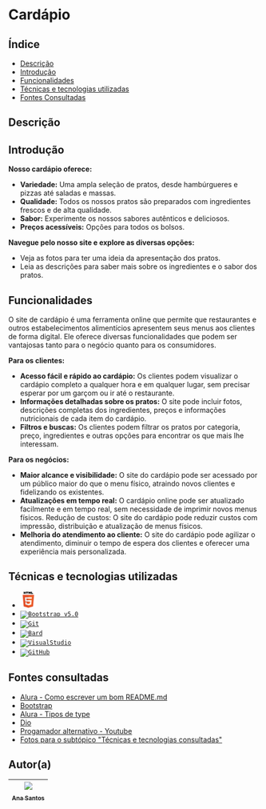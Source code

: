 # Cardápio 


## Índice 
* [Descrição](#descrição)
* [Introdução](#introdução)
* [Funcionalidades](#funcionalidades)
* [Técnicas e tecnologias utilizadas](#técnicas-e-tecnologias-utilizadas)
* [Fontes Consultadas](#fontes-consultadas)

## Descrição


## Introdução 
**Nosso cardápio oferece:**
- **Variedade:** Uma ampla seleção de pratos, desde hambúrgueres e pizzas até saladas e massas.
- **Qualidade:** Todos os nossos pratos são preparados com ingredientes frescos e de alta qualidade.
- **Sabor:** Experimente os nossos sabores autênticos e deliciosos.
- **Preços acessíveis:** Opções para todos os bolsos.

**Navegue pelo nosso site e explore as diversas opções:**
- Veja as fotos para ter uma ideia da apresentação dos pratos.
- Leia as descrições para saber mais sobre os ingredientes e o sabor dos pratos.

## Funcionalidades
O site de cardápio é uma ferramenta online que permite que restaurantes e outros estabelecimentos alimentícios apresentem seus menus aos clientes de forma digital. Ele oferece diversas funcionalidades que podem ser vantajosas tanto para o negócio quanto para os consumidores.

**Para os clientes:**
- **Acesso fácil e rápido ao cardápio:** Os clientes podem visualizar o cardápio completo a qualquer hora e em qualquer lugar, sem precisar esperar por um garçom ou ir até o restaurante.
- **Informações detalhadas sobre os pratos:** O site pode incluir fotos, descrições completas dos ingredientes, preços e informações nutricionais de cada item do cardápio.
- **Filtros e buscas:** Os clientes podem filtrar os pratos por categoria, preço, ingredientes e outras opções para encontrar os que mais lhe interessam.

**Para os negócios:**
- **Maior alcance e visibilidade:** O site do cardápio pode ser acessado por um público maior do que o menu físico, atraindo novos clientes e fidelizando os existentes.
- **Atualizações em tempo real:** O cardápio online pode ser atualizado facilmente e em tempo real, sem necessidade de imprimir novos menus físicos.
Redução de custos: O site do cardápio pode reduzir custos com impressão, distribuição e atualização de menus físicos.
- **Melhoria do atendimento ao cliente:** O site do cardápio pode agilizar o atendimento, diminuir o tempo de espera dos clientes e oferecer uma experiência mais personalizada.


## Técnicas e tecnologias utilizadas
* [<code><img height="32" src="https://raw.githubusercontent.com/github/explore/80688e429a7d4ef2fca1e82350fe8e3517d3494d/topics/html/html.png" alt="HTML5"/></code>](https://developer.mozilla.org/pt-BR/docs/Web/HTML)
* [<code><img height="32" src="https://upload.wikimedia.org/wikipedia/commons/thumb/b/b2/Bootstrap_logo.svg/1200px-Bootstrap_logo.svg.png" alt="Bootstrap v5.0"/></code>](https://getbootstrap.com/docs/5.0/getting-started/introduction/)
* [<code><img height="32" src="https://www.malwarebytes.com/wp-content/uploads/sites/2/2023/01/asset_upload_file97293_255583.jpg" alt="Git"/></code>](https://git-scm.com/)
* [<code><img height="32" src="https://blog.netscandigital.com/wp-content/uploads/2023/07/O-que-e-o-Google-Bard.png" alt="Bard"/></code>](https://bard.google.com/chat?hl=pt)
* [<code><img height="32" src="https://img.shields.io/badge/VSCode-0078D4?style=for-the-badge&logo=visual%20studio%20code&logoColor=white" alt="VisualStudio"/></code>](https://code.visualstudio.com/)
* [<code><img height="32" src="https://img.shields.io/badge/GitHub-100000?style=for-the-badge&logo=github&logoColor=white" alt="GitHub"/></code>](https://github.com/)

## Fontes consultadas 
* [Alura - Como escrever um bom README.md](https://www.alura.com.br/artigos/escrever-bom-readme)
* [Bootstrap](https://getbootstrap.com/docs/5.3/forms/checks-radios/#radios)
* [Alura - Tipos de type](https://cursos.alura.com.br/forum/topico-type-do-campo-telefone-104370)
* [Dio](https://www.dio.me/articles/tutorial-criando-um-readme-bonitao-para-o-seu-github)
* [Progamador alternativo - Youtube](https://youtu.be/HJ16WEmOWTw?si=UFvCAtBHbuCc08Hu)
* [Fotos para o subtópico "Técnicas e tecnologias consultadas"](https://github.com/alexandresanlim/Badges4-README.md-Profile)

## Autor(a)
|  [<img loading="lazy" src="https://avatars.githubusercontent.com/u/140712281?v=4" width=115><br><sub>Ana Santos</sub>](https://github.com/AnaLu1za) |  
| :---: |